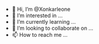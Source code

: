 - 👋 Hi, I’m @Xonkarleone
- 👀 I’m interested in ...
- 🌱 I’m currently learning ...
- 💞️ I’m looking to collaborate on ...
- 📫 How to reach me ...

<!---
Xonkarleone/Xonkarleone is a ✨ special ✨ repository because its `README.md` (this file) appears on your GitHub profile.
You can click the Preview link to take a look at your changes.
--->
